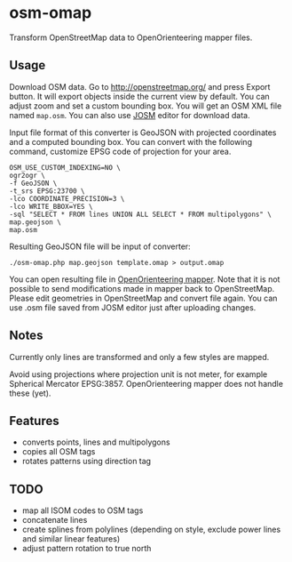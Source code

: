 # osm-omap
Transform OpenStreetMap data to OpenOrienteering mapper files.

## Usage

Download OSM data. Go to http://openstreetmap.org/ and press Export button. It will export objects inside the current view by default. You can adjust zoom and set a custom bounding box. You will get an OSM XML file named `map.osm`. You can also use [JOSM](https://josm.openstreetmap.de/) editor for download data.

Input file format of this converter is GeoJSON with projected coordinates and a computed bounding box. You can convert with the following command, customize EPSG code of projection for your area.

    OSM_USE_CUSTOM_INDEXING=NO \
    ogr2ogr \
    -f GeoJSON \
    -t_srs EPSG:23700 \
    -lco COORDINATE_PRECISION=3 \
    -lco WRITE_BBOX=YES \
    -sql "SELECT * FROM lines UNION ALL SELECT * FROM multipolygons" \
    map.geojson \
    map.osm

Resulting GeoJSON file will be input of converter:

    ./osm-omap.php map.geojson template.omap > output.omap

You can open resulting file in [OpenOrienteering mapper](http://www.openorienteering.org/). Note that it is not possible to send modifications made in mapper back to OpenStreetMap. Please edit geometries in OpenStreetMap and convert file again. You can use .osm file saved from JOSM editor just after uploading changes.

## Notes

Currently only lines are transformed and only a few styles are mapped.

Avoid using projections where projection unit is not meter, for example Spherical Mercator EPSG:3857. OpenOrienteering mapper does not handle these (yet).

## Features
* converts points, lines and multipolygons
* copies all OSM tags
* rotates patterns using direction tag

## TODO
* map all ISOM codes to OSM tags
* concatenate lines
* create splines from polylines (depending on style, exclude power lines and similar linear features)
* adjust pattern rotation to true north
